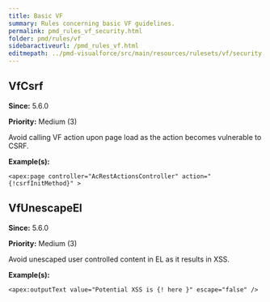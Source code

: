 ```yaml
---
title: Basic VF
summary: Rules concerning basic VF guidelines.
permalink: pmd_rules_vf_security.html
folder: pmd/rules/vf
sidebaractiveurl: /pmd_rules_vf.html
editmepath: ../pmd-visualforce/src/main/resources/rulesets/vf/security.xml
---
```

## VfCsrf

**Since:** 5.6.0

**Priority:** Medium (3)

Avoid calling VF action upon page load as the action becomes vulnerable to CSRF.

**Example(s):**

```
<apex:page controller="AcRestActionsController" action="{!csrfInitMethod}" >
```

## VfUnescapeEl

**Since:** 5.6.0

**Priority:** Medium (3)

Avoid unescaped user controlled content in EL as it results in XSS.

**Example(s):**

```
<apex:outputText value="Potential XSS is {! here }" escape="false" />
```

